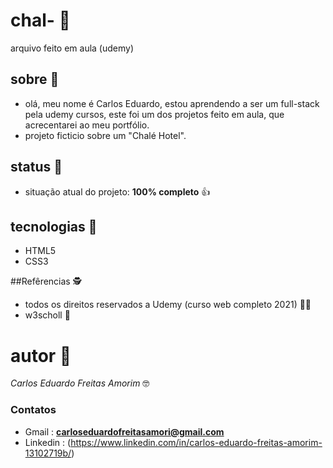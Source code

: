 # chal- 🏡
arquivo feito em aula (udemy)

## sobre 🥉

 - olá, meu nome é Carlos Eduardo, estou aprendendo a ser um full-stack pela udemy cursos,
 este foi um dos projetos feito em aula, que acrecentarei ao meu portfólio.
 - projeto ficticio sobre um "Chalé Hotel".

## status 🚀

- situação atual do projeto: **100% completo** 👍

## tecnologias  📖
- HTML5
- CSS3 

##Refêrencias 🕵️

- todos os direitos reservados a Udemy (curso web completo 2021) 👮‍♂️
- w3scholl 📝

# autor 🌻

_Carlos Eduardo Freitas Amorim_ 🤓

<h3>Contatos</h3>

- Gmail : **carloseduardofreitasamori@gmail.com**
- Linkedin : (https://www.linkedin.com/in/carlos-eduardo-freitas-amorim-13102719b/)

 
